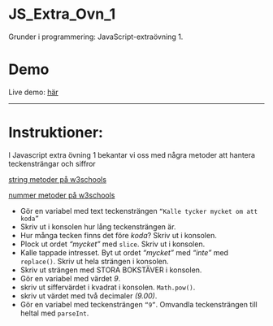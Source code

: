 # JS_Extra_Ovn_1
Grunder i programmering: JavaScript-extraövning 1.

# Demo
Live demo: [här](https://dvard.github.io/JS_Extra_Ovn_1/js_extra_ovn_1.html)

___

# Instruktioner:

I Javascript extra övning 1 bekantar vi oss med några metoder att hantera teckensträngar och siffror 

[string metoder på w3schools](https://www.w3schools.com/js/js_string_methods.asp)

[nummer metoder på w3schools](https://www.w3schools.com/js/js_number_methods.asp)

- Gör en variabel med text teckensträngen ``“Kalle tycker mycket om att koda”`` 
- Skriv ut i konsolen hur lång teckensträngen är.
- Hur många tecken finns det före *koda*? Skriv ut i konsolen.
- Plock ut ordet *“mycket”* med ``slice``. Skriv ut i konsolen.
- Kalle tappade intresset. Byt ut ordet *“mycket”* med *“inte”* med ``replace()``. Skriv ut hela strängen i konsolen.
- Skriv ut strängen med STORA BOKSTÄVER i konsolen.
- Gör en variabel med värdet *9*.
- skriv ut siffervärdet i kvadrat i konsolen. ``Math.pow()``.
- skriv ut värdet med två decimaler *(9.00)*.
- Gör en variabel med teckensträngen ``“9”``. Omvandla teckensträngen till heltal med ``parseInt``.





